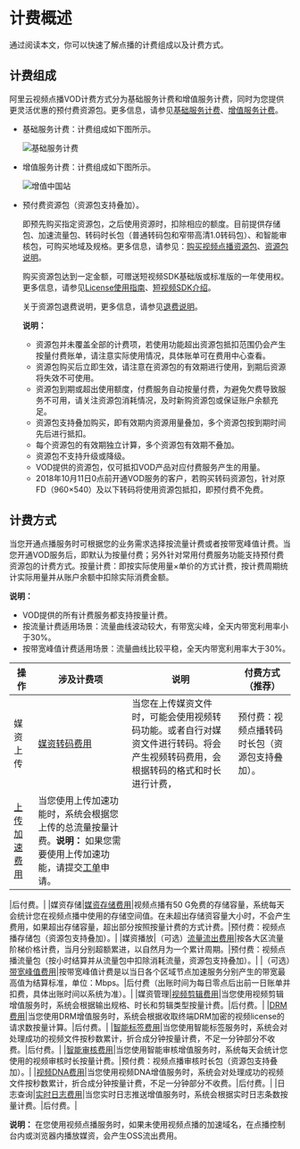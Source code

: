 # 计费概述

通过阅读本文，你可以快速了解点播的计费组成以及计费方式。

## 计费组成

阿里云视频点播VOD计费方式分为基础服务计费和增值服务计费，同时为您提供更灵活优惠的预付费资源包。更多信息，请参见[基础服务计费](/cn.zh-CN/产品计费/计费方式/基础服务计费.md)、[增值服务计费](/cn.zh-CN/产品计费/计费方式/增值服务计费.md)。

-   基础服务计费：计费组成如下图所示。

    ![基础服务计费](https://static-aliyun-doc.oss-accelerate.aliyuncs.com/assets/img/zh-CN/9955912261/p275461.png)

-   增值服务计费：计费组成如下图所示。

    ![增值中国站](https://static-aliyun-doc.oss-accelerate.aliyuncs.com/assets/img/zh-CN/9955912261/p278311.png)

-   预付费资源包（资源包支持叠加）。

    即预先购买指定资源包，之后使用资源时，扣除相应的额度。目前提供存储包、加速流量包、转码时长包（普通转码包和窄带高清1.0转码包）、和智能审核包，可购买地域及规格。更多信息，请参见：[购买视频点播资源包](https://common-buy.aliyun.com/?&&commodityCode=vodflowbag#/buy)、[资源包说明](/cn.zh-CN/产品计费/计费方式/资源包说明.md)。

    购买资源包达到一定金额，可赠送短视频SDK基础版或标准版的一年使用权。更多信息，请参见[License使用指南](/cn.zh-CN/短视频SDK/License使用指南.md)、[短视频SDK介绍](https://promotion.aliyun.com/ntms/act/shortvideo.html)。

    关于资源包退费说明，更多信息，请参见[退费说明](/cn.zh-CN/产品计费/退费说明.md)。

    **说明：**

    -   资源包并未覆盖全部的计费项，若使用功能超出资源包抵扣范围仍会产生按量付费账单，请注意实际使用情况，具体账单可在费用中心查看。
    -   资源包购买后立即生效，请注意在资源包的有效期进行使用，到期后资源将失效不可使用。
    -   资源包到期或超出使用额度，付费服务自动按量付费，为避免欠费导致服务不可用，请关注资源包消耗情况，及时新购资源包或保证账户余额充足。
    -   资源包支持叠加购买，即有效期内资源用量叠加，多个资源包按到期时间先后进行抵扣。
    -   每个资源包的有效期独立计算，多个资源包有效期不叠加。
    -   资源包不支持升级或降级。
    -   VOD提供的资源包，仅可抵扣VOD产品对应付费服务产生的用量。
    -   2018年10月11日0点前开通VOD服务的客户，若购买转码资源包，针对原FD（960×540）及以下转码将使用资源包抵扣，即预付费不免费。

## 计费方式

当您开通点播服务时可根据您的业务需求选择按流量计费或者按带宽峰值计费。当您开通VOD服务后，即默认为按量付费；另外针对常用付费服务功能支持预付费资源包的计费方式。按量计费：即按实际使用量×单价的方式计费，按计费周期统计实际用量并从账户余额中扣除实际消费金额。

**说明：**

-   VOD提供的所有计费服务都支持按量计费。
-   按流量计费适用场景：流量曲线波动较大，有带宽尖峰，全天内带宽利用率小于30%。
-   按带宽峰值计费适用场景：流量曲线比较平稳，全天内带宽利用率大于30%。

|操作|涉及计费项|说明|付费方式（推荐）|
|--|-----|--|--------|
|媒资上传|[媒资转码费用](/cn.zh-CN/产品计费/计费方式/基础服务计费.mdsection_xfl_cbe_pze)|当您在上传媒资文件时，可能会使用视频转码功能。或者自行对媒资文件进行转码。将会产生视频转码费用，会根据转码的格式和时长进行计费，|预付费：视频点播转码时长包（资源包支持叠加）。|
|[上传加速费用](/cn.zh-CN/产品计费/计费方式/增值服务计费.md)|当您使用上传加速功能时，系统会根据您上传的总流量按量计费。**说明：** 如果您需要使用上传加速功能，请提交[工单](https://selfservice.console.aliyun.com/ticket/createIndex)申请。

|后付费。|
|媒资存储|[媒资存储费用](/cn.zh-CN/产品计费/计费方式/基础服务计费.mdsection_n7g_rcw_3jm)|视频点播有50 G免费的存储容量，系统每天会统计您在视频点播中使用的存储空间值。在未超出存储资容量大小时，不会产生费用，如果超出存储容量，超出部分按照按量计费的方式计费。|预付费：视频点播存储包（资源包支持叠加）。|
|媒资播放|（可选）[流量流出费用](/cn.zh-CN/产品计费/计费方式/基础服务计费.mdsection_e72_lq8_rme)|按各大区流量阶梯价格计费，当月分别超额累进，以自然月为一个累计周期。|预付费：视频点播流量包（按小时结算并从流量包中扣除消耗流量，资源包支持叠加）。|
|（可选）[带宽峰值费用](/cn.zh-CN/产品计费/计费方式/基础服务计费.mdsection_pgz_mab_t9o)|按带宽峰值计费是以当日各个区域节点加速服务分别产生的带宽最高值为结算标准，单位：Mbps。|后付费（出账时间为每日零点后出前一日账单并扣费，具体出账时间以系统为准）。|
|媒资管理|[视频剪辑费用](/cn.zh-CN/产品计费/计费方式/增值服务计费.md)|当您使用视频剪辑增值服务时，系统会根据输出规格、时长和剪辑类型按量计费。|后付费。|
|[DRM费用](/cn.zh-CN/产品计费/计费方式/增值服务计费.mdsection_2w1_qnh_6ny)|当您使用DRM增值服务时，系统会根据收取终端DRM加密的视频license的请求数按量计算。|后付费。|
|[智能标签费用](/cn.zh-CN/产品计费/计费方式/增值服务计费.md)|当您使用智能标签服务时，系统会对处理成功的视频文件按秒数累计，折合成分钟按量计费，不足一分钟部分不收费。|后付费。|
|[智能审核费用](/cn.zh-CN/产品计费/计费方式/增值服务计费.mdsection_oq8_upu_3jw)|当您使用智能审核增值服务时，系统每天会统计您使用的视频审核时长按量计费。|预付费：视频点播审核时长包（资源包支持叠加）。|
|[视频DNA费用](/cn.zh-CN/产品计费/计费方式/增值服务计费.md)|当您使用视频DNA增值服务时，系统会对处理成功的视频文件按秒数累计，折合成分钟按量计费，不足一分钟部分不收费。|后付费。|
|日志查询|[实时日志费用](/cn.zh-CN/产品计费/计费方式/增值服务计费.mdsection_9i7_tly_v7w)|当您实时日志推送增值服务时，系统会根据实时日志条数按量计费。|后付费。|

**说明：** 在您使用视频点播服务时，如果未使用视频点播的加速域名，在点播控制台内或浏览器内播放媒资，会产生OSS流出费用。

